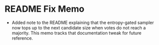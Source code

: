 # README Fix Memo

- Added note to the README explaining that the entropy-gated sampler now tops up to the next candidate size when votes do not reach a majority. This memo tracks that documentation tweak for future reference.
